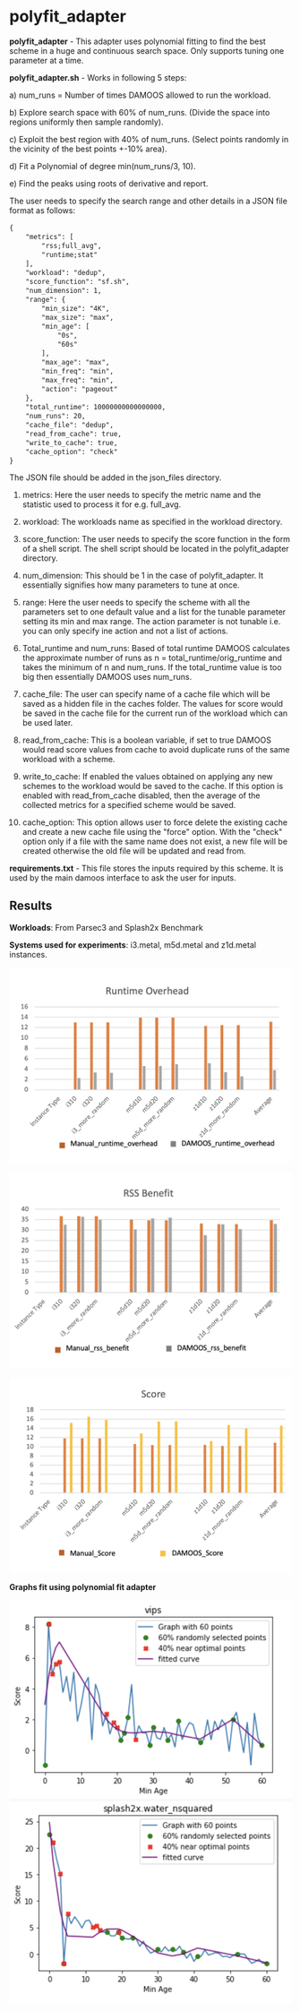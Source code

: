 # polyfit_adapter

**polyfit_adapter** - This adapter uses polynomial fitting to find the best scheme in a huge and continuous search space. Only supports tuning one parameter at a time.

**polyfit_adapter.sh** - Works in following 5 steps:

a) num_runs = Number of times DAMOOS allowed to run the workload.

b) Explore search space with 60% of num_runs. (Divide the space into regions uniformly then sample randomly).

c) Exploit the best region with 40% of num_runs. (Select points randomly in the vicinity of the best points +-10% area).

d) Fit a Polynomial of degree min(num_runs/3, 10).

e) Find the peaks using roots of derivative and report.

The user needs to specify the search range and other details in a JSON file format as follows:

```
{
    "metrics": [
        "rss;full_avg",
        "runtime;stat"
    ],
    "workload": "dedup",
    "score_function": "sf.sh",
    "num_dimension": 1,
    "range": {
        "min_size": "4K",
        "max_size": "max",
        "min_age": [
            "0s",
            "60s"
        ],
        "max_age": "max",
        "min_freq": "min",
        "max_freq": "min",
        "action": "pageout"
    },
    "total_runtime": 10000000000000000,
    "num_runs": 20,
    "cache_file": "dedup",
    "read_from_cache": true,
    "write_to_cache": true,
    "cache_option": "check"
}
```
The JSON file should be added in the json_files directory.
1. metrics: Here the user needs to specify the metric name and the statistic used to process it for e.g. full_avg.

2. workload: The workloads name as specified in the workload directory.

3. score_function: The user needs to specify the score function in the form of a shell script. The shell script should be located in the polyfit_adapter directory.

4. num_dimension: This should be 1 in the case of polyfit_adapter. It essentially signifies how many parameters to tune at once.

5. range: Here the user needs to specify the scheme with all the parameters set to one default value and a list for the tunable parameter setting its min and max range. The action parameter is not tunable i.e. you can only specify ine action and not a list of actions.

6. Total_runtime and num_runs: Based of total runtime DAMOOS calculates the approximate number of runs as n = total_runtime/orig_runtime and takes the minimum of n and num_runs. If the total_runtime value is too big then essentially DAMOOS uses num_runs.

7. cache_file: The user can specify name of a cache file which will be saved as a hidden file in the caches folder. The values for score would be saved in the cache file for the current run of the workload which can be used later.

8. read_from_cache: This is a boolean variable, if set to true DAMOOS would read score values from cache to avoid duplicate runs of the same workload with a scheme.

9. write_to_cache: If enabled the values obtained on applying any new schemes to the workload would be saved to the cache. If this option is enabled with read_from_cache disabled, then the average of the collected metrics for a specified scheme would be saved.

10. cache_option: This option allows user to force delete the existing cache and create a new cache file using the "force" option. With the "check" option only if a file with the same name does not exist, a new file will be created otherwise the old file will be updated and read from.

**requirements.txt** - This file stores the inputs required by this scheme. It is used by the main damoos interface to ask the user for inputs.

## Results

**Workloads**: From Parsec3 and Splash2x Benchmark

**Systems used for experiments**: i3.metal, m5d.metal and z1d.metal instances.

![Runtime_Overhead](./graphs/Runtime_Overhead.png)

![RSS_Benefit](./graphs/RSS_Benefit.png)

![Score](./graphs/Score.png)

**Graphs fit using polynomial fit adapter**

![Vips Polyfit Graph](./graphs/vips_polyfit_graph.png) ![Water_nsquared Polyfit Graph](./graphs/water_nsquared_polyfit_graph.png)

